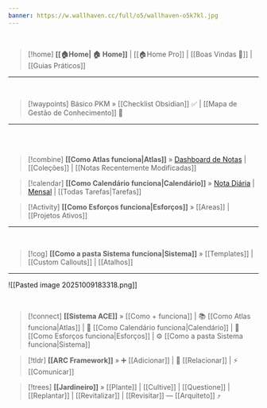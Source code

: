 ```yaml
---
banner: https://w.wallhaven.cc/full/o5/wallhaven-o5k7kl.jpg
---
```

<br>

>[!home] **[[🏠Home| 🏠 Home]]** | [[🏠Home Pro]] | [[Boas Vindas 🎉]] | [[Guias Práticos]]

---

<br>

> [!waypoints] Básico PKM » [[Checklist Obsidian]] ✅ | [[Mapa de Gestão de Conhecimento]] 🧠  

---
<br><br>

> [!combine] **[[Como Atlas funciona|Atlas]]** » [Dashboard de Notas](obsidian://adv-uri?vault=obsidian-ACE-ARC&commandid=dashboard-navigator%3Adashboard) | [[Coleções]]  | [[Notas Recentemente Modificadas]] 

> [!calendar] **[[Como Calendário funciona|Calendário]]** » [Nota Diária](obsidian://adv-uri?vault=obsidian-ACE-ARC&commandid=periodic-notes%3Aopen-daily-note) | [Mensal](obsidian://adv-uri?vault=obsidian-ACE-ARC&commandid=periodic-notes%3Aopen-monthly-note) | [[Todas Tarefas|Tarefas]] 

> [!Activity] **[[Como Esforços funciona|Esforços]]** » [[Areas]] | [[Projetos Ativos]]  

---
<br>

> [!cog] **[[Como a pasta Sistema funciona|Sistema]]** » [[Templates]] | [[Custom Callouts]] | [[Atalhos]]
 
---

![[Pasted image 20251009183318.png]]

<br>



> [!connect] **[[Sistema ACE]]** » [[Como + funciona]]  | 📚 [[Como Atlas funciona|Atlas]] | 📆 [[Como Calendário funciona|Calendário]] | 💼[[Como Esforços funciona|Esforços]] | ⚙️ [[Como a pasta Sistema funciona|Sistema]]

> [!tldr] **[[ARC Framework]]** » ➕ [[Adicionar]] | 🔗 [[Relacionar]] | ⚡ [[Comunicar]] 


> [!trees] **[[Jardineiro]]** » [[Plante]] | [[Cultive]] | [[Questione]] | [[Replantar]] | [[Revitalizar]] | [[Revisitar]] — [[Arquiteto]] ⤴️  
